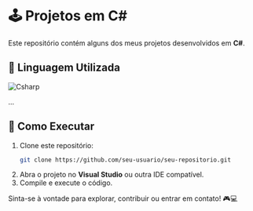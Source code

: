 # 🕹️ Projetos em C#

Este repositório contém alguns dos meus projetos desenvolvidos em **C#**.

## 🔧 Linguagem Utilizada

<div style="display: inline_block">
  <img align="center" alt="Csharp" src="https://img.shields.io/badge/C%23-0D1117?style=for-the-badge&logo=Csharp&logoColor=AF69CD"/>
</div>

...

## 🚀 Como Executar
1. Clone este repositório:
   ```sh
   git clone https://github.com/seu-usuario/seu-repositorio.git
   ```
2. Abra o projeto no **Visual Studio** ou outra IDE compatível.
3. Compile e execute o código.

Sinta-se à vontade para explorar, contribuir ou entrar em contato! 🎮💻

